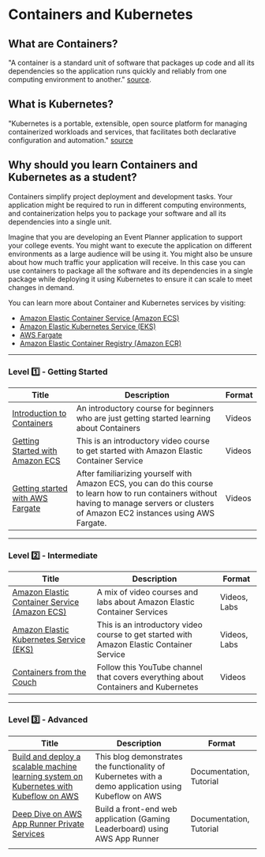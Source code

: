 # Containers and Kubernetes

## What are Containers?

"A container is a standard unit of software that packages up code and all its dependencies so the application runs quickly and reliably from one computing environment to another." [source](https://www.docker.com/resources/what-container/).

## What is Kubernetes?

"Kubernetes is a portable, extensible, open source platform for managing containerized workloads and services, that facilitates both declarative configuration and automation." [source](https://kubernetes.io/docs/concepts/overview/)

## Why should you learn Containers and Kubernetes as a student?

Containers simplify project deployment and development tasks. Your application might be required to run in different computing environments, and containerization helps you to package your software and all its dependencies into a single unit.

Imagine that you are developing an Event Planner application to support your college events. You might want to execute the application on different environments as a large audience will be using it. You might also be unsure about how much traffic your application will receive. In this case you can use containers to package all the software and its dependencies in a single package while deploying it using Kubernetes to ensure it can scale to meet changes in demand.

You can learn more about Container and Kubernetes services by visiting:
- [Amazon Elastic Container Service (Amazon ECS)](https://aws.amazon.com/ecs/)
- [Amazon Elastic Kubernetes Service (EKS)](https://aws.amazon.com/eks/)
- [AWS Fargate](https://aws.amazon.com/fargate/)
- [Amazon Elastic Container Registry (Amazon ECR)](https://aws.amazon.com/ecr/)

---

### Level :one: - Getting Started

| Title                                                                                                                                            | Description                                                                                                                                                                                 | Format |
|--------------------------------------------------------------------------------------------------------------------------------------------------|---------------------------------------------------------------------------------------------------------------------------------------------------------------------------------------------|--------|
| [Introduction to Containers](https://explore.skillbuilder.aws/learn/course/external/view/elearning/106/introduction-to-containers)               | An introductory course for beginners who are just getting started learning about Containers                                                                            | Videos |
| [Getting Started with Amazon ECS](https://explore.skillbuilder.aws/learn/course/external/view/elearning/13597/getting-started-with-amazon-ecs)   | This is an introductory video course to get started with Amazon Elastic Container Service                                                                                                   | Videos |
| [Getting started with AWS Fargate](https://explore.skillbuilder.aws/learn/course/external/view/elearning/13380/getting-started-with-aws-fargate) | After familiarizing yourself with Amazon ECS, you can do this course to learn how to run containers without having to manage servers or clusters of Amazon EC2 instances using AWS Fargate. | Videos |


---

### Level :two: - Intermediate

| Title                                                                       | Description                                                                               | Format       |
|-----------------------------------------------------------------------------|-------------------------------------------------------------------------------------------|--------------|
| [Amazon Elastic Container Service (Amazon ECS)](https://ecsworkshop.com/)   | A mix of video courses and labs about Amazon Elastic Container Services                   | Videos, Labs |
| [Amazon Elastic Kubernetes Service (EKS)](https://www.eksworkshop.com/)     | This is an introductory video course to get started with Amazon Elastic Container Service | Videos, Labs |
| [Containers from the Couch](https://www.youtube.com/containersfromthecouch) | Follow this YouTube channel that covers everything about Containers and Kubernetes      | Videos       |

---

### Level :three: - Advanced

| Title                                                                                                                                                                                                                           | Description                                                                                          | Format                  |
|---------------------------------------------------------------------------------------------------------------------------------------------------------------------------------------------------------------------------------|------------------------------------------------------------------------------------------------------|-------------------------|
| [Build and deploy a scalable machine learning system on Kubernetes with Kubeflow on AWS](https://aws.amazon.com/blogs/machine-learning/build-and-deploy-a-scalable-machine-learning-system-on-kubernetes-with-kubeflow-on-aws/) | This blog demonstrates the functionality of Kubernetes with a demo application using Kubeflow on AWS | Documentation, Tutorial |
| [Deep Dive on AWS App Runner Private Services](https://aws.amazon.com/blogs/containers/deep-dive-on-aws-app-runner-private-services/)                                                                                           | Build a front-end web application (Gaming Leaderboard) using AWS App Runner                          | Documentation, Tutorial |
|                                                                                                                                                                                                                                 |                                                                                                      |                         |